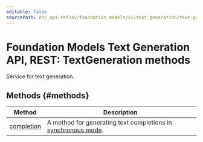 ```yaml
---
editable: false
sourcePath: en/_api-ref/ai/foundation_models/v1/text_generation/text-generation/api-ref/TextGeneration/index.md
---
```


# Foundation Models Text Generation API, REST: TextGeneration methods
Service for text generation.

## Methods {#methods}
Method | Description
--- | ---
[completion](completion.md) | A method for generating text completions in [synchronous mode](/docs/foundation-models/concepts/#working-mode).